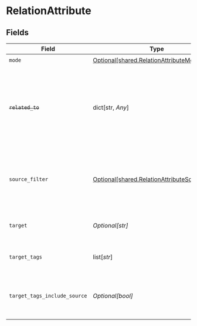 # RelationAttribute


## Fields

| Field                                                                                                                   | Type                                                                                                                    | Required                                                                                                                | Description                                                                                                             |
| ----------------------------------------------------------------------------------------------------------------------- | ----------------------------------------------------------------------------------------------------------------------- | ----------------------------------------------------------------------------------------------------------------------- | ----------------------------------------------------------------------------------------------------------------------- |
| `mode`                                                                                                                  | [Optional[shared.RelationAttributeMode]](undefined/models/shared/relationattributemode.md)                              | :heavy_check_mark:                                                                                                      | N/A                                                                                                                     |
| ~~`related_to`~~                                                                                                        | dict[str, *Any*]                                                                                                        | :heavy_minus_sign:                                                                                                      | : warning: ** DEPRECATED **: This will be removed in a future release, please migrate away from it as soon as possible. |
| `source_filter`                                                                                                         | [Optional[shared.RelationAttributeSourceFilter]](undefined/models/shared/relationattributesourcefilter.md)              | :heavy_minus_sign:                                                                                                      | A filter to identify which source entities to pick as relations from main entity                                        |
| `target`                                                                                                                | *Optional[str]*                                                                                                         | :heavy_check_mark:                                                                                                      | Target attribute to store the relation in                                                                               |
| `target_tags`                                                                                                           | list[*str*]                                                                                                             | :heavy_minus_sign:                                                                                                      | Relation tags (labels) to set for the stored relations                                                                  |
| `target_tags_include_source`                                                                                            | *Optional[bool]*                                                                                                        | :heavy_minus_sign:                                                                                                      | Include all relation tags (labels) present on the main entity relation                                                  |